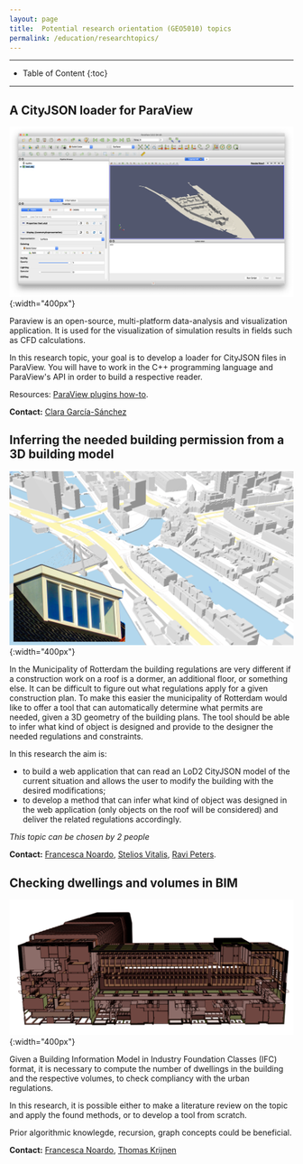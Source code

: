 ```yaml
---
layout: page
title:  Potential research orientation (GEO5010) topics
permalink: /education/researchtopics/
---
```


- - -

* Table of Content
{:toc}

- - -
## A CityJSON loader for ParaView

![](img/paraview.png){:width="400px"}

Paraview is an open-source, multi-platform data-analysis and visualization application. It is used for the visualization of simulation results in fields such as CFD calculations.

In this research topic, your goal is to develop a loader for CityJSON files in ParaView. You will have to work in the C++ programming language and ParaView's API in order to build a respective reader.

Resources: [ParaView plugins how-to](https://www.paraview.org/Wiki/ParaView/Plugin_HowTo).

**Contact:** [Clara García-Sánchez](https://cgarcia-sanchez.com)


## Inferring the needed building permission from a 3D building model

![](img/dormersrotterdam.png){:width="400px"}

In the Municipality of Rotterdam the building regulations are very different if a construction work on a roof is a dormer, an additional floor, or something else. It can be difficult to figure out what regulations apply for a given construction plan. To make this easier the municipality of Rotterdam would like to offer a tool that can automatically determine what permits are needed, given a 3D geometry of the building plans. The tool should be able to infer what kind of object is designed and provide to the designer the needed regulations and constraints.

In this research the aim is:
- to build a web application that can read an LoD2 CityJSON model of the current situation and allows the user to modify the building with the desired modifications;
- to develop a method that can infer what kind of object was designed in the web application (only objects on the roof will be considered) and deliver the related regulations accordingly.

*This topic can be chosen by 2 people*

**Contact:** [Francesca Noardo](http://www.noardo.eu), [Stelios Vitalis](http://3d.bk.tudelft.nl/svitalis), [Ravi Peters](http://tudelft.nl/rypeters).


## Checking dwellings and volumes in BIM

![](img/UpTown5.gif){:width="400px"}

Given a Building Information Model in Industry Foundation Classes (IFC) format, it is necessary to compute the number of dwellings in the building and the respective volumes, to check compliancy with the urban regulations.

In this research, it is possible either to make a literature review on the topic and apply the found methods, or to develop a tool from scratch.

Prior algorithmic knowlegde, recursion, graph concepts could be beneficial.

**Contact:** [Francesca Noardo](http://www.noardo.eu), [Thomas Krijnen](http://thomaskrijnen.com/)